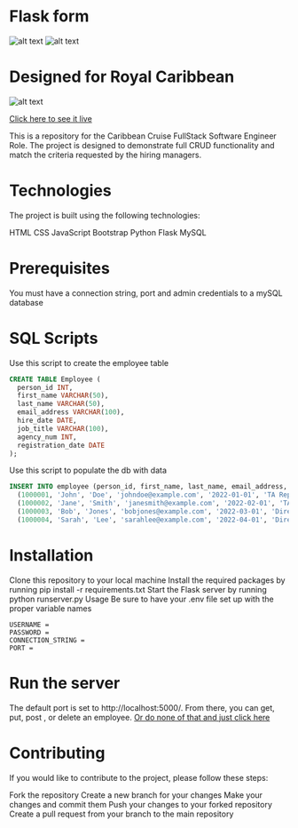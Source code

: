# Flask form 

![alt text](https://i.imgur.com/Yu27QYo.png)
![alt text](https://i.imgur.com/dxQIqZd.png)


# Designed for Royal Caribbean 
![alt text](https://i.imgur.com/3sIY60W.png)


[Click here to see it live](http://3.235.139.171:5000/)


This is a repository for the Caribbean Cruise FullStack Software Engineer Role. The project is designed to demonstrate full CRUD functionality and match the criteria requested by the hiring managers.

# Technologies
The project is built using the following technologies:

HTML
CSS
JavaScript
Bootstrap
Python
Flask
MySQL

# Prerequisites
You must have a connection string, port and admin credentials to a mySQL database

# SQL Scripts
Use this script to create the employee table
```SQL
CREATE TABLE Employee (
  person_id INT,
  first_name VARCHAR(50),
  last_name VARCHAR(50),
  email_address VARCHAR(100),
  hire_date DATE,
  job_title VARCHAR(100),
  agency_num INT,
  registration_date DATE
);
```

Use this script to populate the db with data
```SQL
INSERT INTO employee (person_id, first_name, last_name, email_address, hire_date, job_title, agency_num, registration_date) VALUES
  (1000001, 'John', 'Doe', 'johndoe@example.com', '2022-01-01', 'TA Rep A', 123, '2022-01-01'),
  (1000002, 'Jane', 'Smith', 'janesmith@example.com', '2022-02-01', 'TA Rep B', 456, '2022-02-01'),
  (1000003, 'Bob', 'Jones', 'bobjones@example.com', '2022-03-01', 'Direct Rep A', 789, '2022-03-01'),
  (1000004, 'Sarah', 'Lee', 'sarahlee@example.com', '2022-04-01', 'Direct Rep B', 101, '2022-04-01');

```

# Installation
Clone this repository to your local machine
Install the required packages by running pip install -r requirements.txt
Start the Flask server by running python runserver.py
Usage
Be sure to have your .env file set up with the proper variable names
```.env
USERNAME =
PASSWORD =
CONNECTION_STRING =
PORT =
```
# Run the server
The default port is set to http://localhost:5000/. 
From there, you can get, put, post , or delete an employee.
[Or do none of that and just click here](http://3.235.139.171:5000/)


# Contributing
If you would like to contribute to the project, please follow these steps:

Fork the repository
Create a new branch for your changes
Make your changes and commit them
Push your changes to your forked repository
Create a pull request from your branch to the main repository
